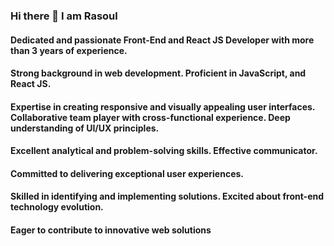 ### Hi there 👋 I am Rasoul

#### Dedicated and passionate Front-End and React JS Developer with more than 3 years of experience.
#### Strong background in web development. Proficient in JavaScript, and React JS.
#### Expertise in creating responsive and visually appealing user interfaces. Collaborative team player with cross-functional experience. Deep understanding of UI/UX principles. 
#### Excellent analytical and problem-solving skills. Effective communicator.
#### Committed to delivering exceptional user experiences.
#### Skilled in identifying and implementing solutions. Excited about front-end technology evolution.
#### Eager to contribute to innovative web solutions


<!-- ![RasoulJabbari's GitHub stats](https://github-readme-stats-git-masterrstaa-rickstaa.vercel.app/api?username=rasouljabbari&show_icons=true&theme=radical)

 ![RasoulJabbari's Top languages](https://github-readme-stats-git-masterrstaa-rickstaa.vercel.app/api/top-langs/?username=rasouljabbari&show_icons=true&theme=radical) -->

<!--
**rasouljabbari/rasouljabbari** is a ✨ _special_ ✨ repository because its `README.md` (this file) appears on your GitHub profile.

Here are some ideas to get you started:

- 🔭 I’m currently working on ...
- 🌱 I’m currently learning ...
- 👯 I’m looking to collaborate on ...
- 🤔 I’m looking for help with ...
- 💬 Ask me about ...
- 📫 How to reach me: ...
- 😄 Pronouns: ...
- ⚡ Fun fact: ...
-->
